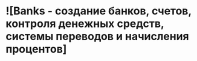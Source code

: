 # ![Banks - создание банков, счетов, контроля денежных средств, системы переводов и начисления процентов]

